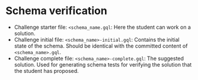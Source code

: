 # Schema verification

- Challenge starter file: `<schema_name.gql`: Here the student can work on a solution.
- Challenge initial file: `<schema_name>-initial.gql`: Contains the initial state of the schema. Should be identical with the committed content of `<schema_name>.gql`.
- Challenge complete file: `<schema_name>-complete.gql`: The suggested solution. Used for generating schema tests for verifying the solution that the student has proposed.

